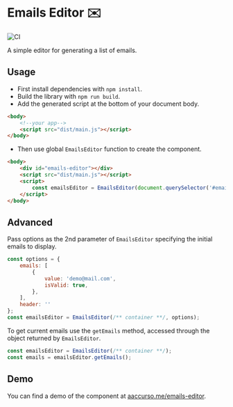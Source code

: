 # Emails Editor ✉️

![CI](https://github.com/aaccurso/emails-editor/workflows/CI/badge.svg)

A simple editor for generating a list of emails.

## Usage

- First install dependencies with `npm install`.
- Build the library with `npm run build`.
- Add the generated script at the bottom of your document body.

```html
<body>
    <!--your app-->
    <script src="dist/main.js"></script>
</body>
```

- Then use global `EmailsEditor` function to create the component.

```html
<body>
    <div id="emails-editor"></div>
    <script src="dist/main.js"></script>
    <script>
        const emailsEditor = EmailsEditor(document.querySelector('#emails-editor'));
    </script>
</body>
```

## Advanced

Pass options as the 2nd parameter of `EmailsEditor` specifying the initial emails to display.

```javascript
const options = {
    emails: [
        {
            value: 'demo@mail.com',
            isValid: true,
        },
    ],
    header: ''
};
const emailsEditor = EmailsEditor(/** container **/, options);
```

To get current emails use the `getEmails` method, accessed through the object returned by `EmailsEditor`.

```javascript
const emailsEditor = EmailsEditor(/** container **/);
const emails = emailsEditor.getEmails();
```

## Demo

You can find a demo of the component at [aaccurso.me/emails-editor](aaccurso.me/emails-editor).

